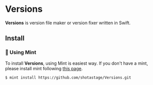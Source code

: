 # Versions

**Versions** is version file maker or version fixer written in Swift.



## Install



### 🌱 Using Mint

To install **Versions**, using Mint is easiest way. If you don't have a mint, please install mint following [this page](https://github.com/yonaskolb/Mint).

```shell
$ mint install https://github.com/shotastage/Versions.git
```

